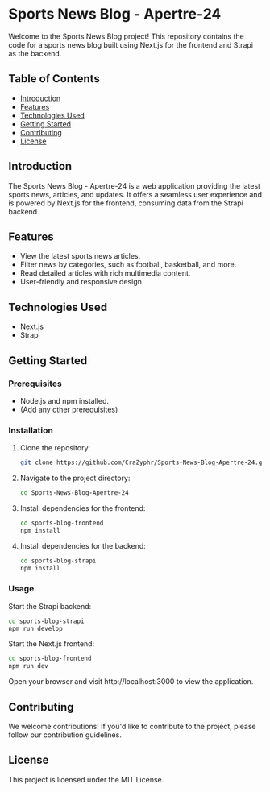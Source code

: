 # Sports News Blog - Apertre-24

Welcome to the Sports News Blog project! This repository contains the code for a sports news blog built using Next.js for the frontend and Strapi as the backend.

## Table of Contents
- [Introduction](#introduction)
- [Features](#features)
- [Technologies Used](#technologies-used)
- [Getting Started](#getting-started)
- [Contributing](#contributing)
- [License](#license)

## Introduction

The Sports News Blog - Apertre-24 is a web application providing the latest sports news, articles, and updates. It offers a seamless user experience and is powered by Next.js for the frontend, consuming data from the Strapi backend.

## Features

- View the latest sports news articles.
- Filter news by categories, such as football, basketball, and more.
- Read detailed articles with rich multimedia content.
- User-friendly and responsive design.

## Technologies Used

- Next.js
- Strapi

## Getting Started

### Prerequisites

- Node.js and npm installed.
- (Add any other prerequisites)

### Installation

1. Clone the repository:

   ```bash
   git clone https://github.com/CraZyphr/Sports-News-Blog-Apertre-24.git
   ```

2. Navigate to the project directory:

   ```bash
   cd Sports-News-Blog-Apertre-24
   ```

3. Install dependencies for the frontend:

   ```bash
   cd sports-blog-frontend
   npm install
   ```

4. Install dependencies for the backend:

   ```bash
   cd sports-blog-strapi
   npm install
   ```

### Usage

Start the Strapi backend:

```bash
cd sports-blog-strapi
npm run develop
```

Start the Next.js frontend:

```bash
cd sports-blog-frontend
npm run dev
```

Open your browser and visit http://localhost:3000 to view the application.

## Contributing

We welcome contributions! If you'd like to contribute to the project, please follow our contribution guidelines.

## License

This project is licensed under the MIT License.